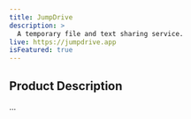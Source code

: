 ```yaml
---
title: JumpDrive
description: >
  A temporary file and text sharing service.
live: https://jumpdrive.app
isFeatured: true
---
```


## Product Description
...